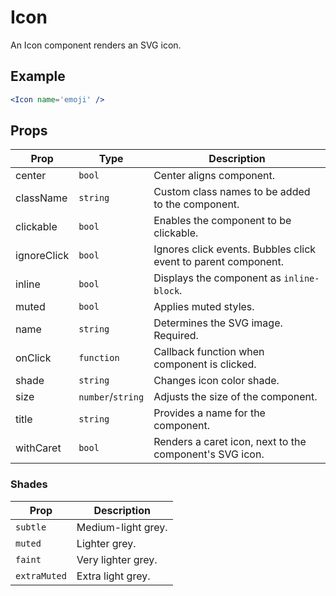 # Icon

An Icon component renders an SVG icon.

## Example

```jsx
<Icon name='emoji' />
```


## Props

| Prop | Type | Description |
| --- | --- | --- |
| center | `bool` | Center aligns component. |
| className | `string` | Custom class names to be added to the component. |
| clickable | `bool` | Enables the component to be clickable. |
| ignoreClick | `bool` | Ignores click events. Bubbles click event to parent component. |
| inline | `bool` | Displays the component as `inline-block`. |
| muted | `bool` | Applies muted styles. |
| name | `string` | Determines the SVG image. Required. |
| onClick | `function` | Callback function when component is clicked. |
| shade | `string` | Changes icon color shade. |
| size | `number`/`string` | Adjusts the size of the component. |
| title | `string` | Provides a name for the component. |
| withCaret | `bool` | Renders a caret icon, next to the component's SVG icon. |


### Shades

| Prop | Description |
| --- | --- |
| `subtle` | Medium-light grey. |
| `muted` | Lighter grey. |
| `faint` | Very lighter grey. |
| `extraMuted` | Extra light grey. |
